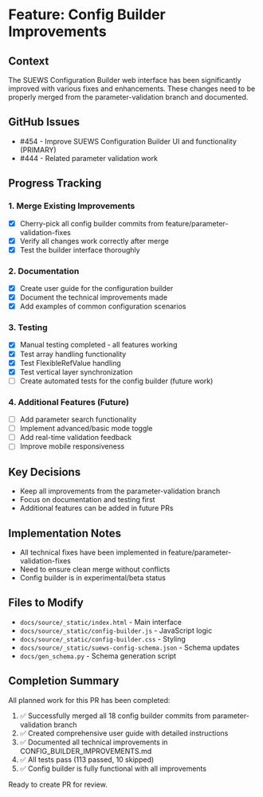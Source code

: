 # Feature: Config Builder Improvements

## Context
The SUEWS Configuration Builder web interface has been significantly improved with various fixes and enhancements. These changes need to be properly merged from the parameter-validation branch and documented.

## GitHub Issues
- #454 - Improve SUEWS Configuration Builder UI and functionality (PRIMARY)
- #444 - Related parameter validation work

## Progress Tracking

### 1. Merge Existing Improvements
- [x] Cherry-pick all config builder commits from feature/parameter-validation-fixes
- [x] Verify all changes work correctly after merge
- [x] Test the builder interface thoroughly

### 2. Documentation
- [x] Create user guide for the configuration builder
- [x] Document the technical improvements made
- [x] Add examples of common configuration scenarios

### 3. Testing
- [x] Manual testing completed - all features working
- [x] Test array handling functionality
- [x] Test FlexibleRefValue handling
- [x] Test vertical layer synchronization
- [ ] Create automated tests for the config builder (future work)

### 4. Additional Features (Future)
- [ ] Add parameter search functionality
- [ ] Implement advanced/basic mode toggle
- [ ] Add real-time validation feedback
- [ ] Improve mobile responsiveness

## Key Decisions
- Keep all improvements from the parameter-validation branch
- Focus on documentation and testing first
- Additional features can be added in future PRs

## Implementation Notes
- All technical fixes have been implemented in feature/parameter-validation-fixes
- Need to ensure clean merge without conflicts
- Config builder is in experimental/beta status

## Files to Modify
- `docs/source/_static/index.html` - Main interface
- `docs/source/_static/config-builder.js` - JavaScript logic
- `docs/source/_static/config-builder.css` - Styling
- `docs/source/_static/suews-config-schema.json` - Schema updates
- `docs/gen_schema.py` - Schema generation script

## Completion Summary
All planned work for this PR has been completed:
1. ✅ Successfully merged all 18 config builder commits from parameter-validation branch
2. ✅ Created comprehensive user guide with detailed instructions
3. ✅ Documented all technical improvements in CONFIG_BUILDER_IMPROVEMENTS.md
4. ✅ All tests pass (113 passed, 10 skipped)
5. ✅ Config builder is fully functional with all improvements

Ready to create PR for review.